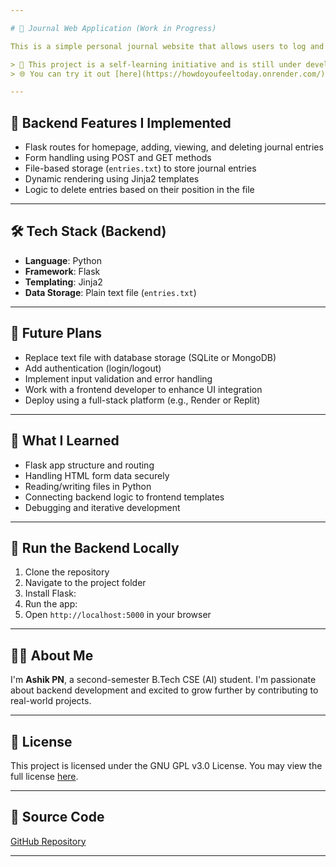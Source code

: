 ```yaml
---

# 📝 Journal Web Application (Work in Progress)

This is a simple personal journal website that allows users to log and reflect on their daily moods and thoughts. I contributed to the **backend development** of this project using **Flask**, handling routing, data storage, and server-side logic.

> 🚀 This project is a self-learning initiative and is still under development.
> 🌐 You can try it out [here](https://howdoyoufeeltoday.onrender.com/)!

---
```


## 🌟 Backend Features I Implemented

* Flask routes for homepage, adding, viewing, and deleting journal entries
* Form handling using POST and GET methods
* File-based storage (`entries.txt`) to store journal entries
* Dynamic rendering using Jinja2 templates
* Logic to delete entries based on their position in the file

---

## 🛠️ Tech Stack (Backend)

* **Language**: Python
* **Framework**: Flask
* **Templating**: Jinja2
* **Data Storage**: Plain text file (`entries.txt`)

---

## 🎯 Future Plans

* Replace text file with database storage (SQLite or MongoDB)
* Add authentication (login/logout)
* Implement input validation and error handling
* Work with a frontend developer to enhance UI integration
* Deploy using a full-stack platform (e.g., Render or Replit)

---

## 🧠 What I Learned

* Flask app structure and routing
* Handling HTML form data securely
* Reading/writing files in Python
* Connecting backend logic to frontend templates
* Debugging and iterative development

---

## 📂 Run the Backend Locally

1. Clone the repository
2. Navigate to the project folder
3. Install Flask:
4. Run the app:
5. Open `http://localhost:5000` in your browser

---

## 🙋‍♂️ About Me

I'm **Ashik PN**, a second-semester B.Tech CSE (AI) student.
I'm passionate about backend development and excited to grow further by contributing to real-world projects.

---

## 📄 License

This project is licensed under the GNU GPL v3.0 License.
You may view the full license [here](https://www.gnu.org/licenses/gpl-3.0.en.html).

---

## 🔗 Source Code

[GitHub Repository](https://github.com/your-username/journal-website)

---
